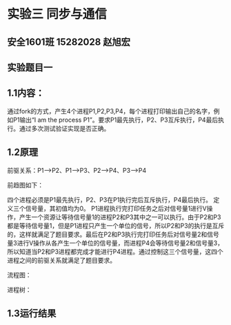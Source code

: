 实验三  同步与通信
===
安全1601班     15282028     赵旭宏      
--
实验题目一
--
1.1内容：
-
通过fork的方式，产生4个进程P1,P2,P3,P4，每个进程打印输出自己的名字，例如P1输出“I am the process P1”。要求P1最先执行，P2、P3互斥执行，P4最后执行。通过多次测试验证实现是否正确。
##
1.2原理
-
前驱关系：P1-->P2、P1-->P3、P2-->P4、P3-->P4

前趋图如下：

四个进程必须是P1最先执行，P2、P3在P1执行完后互斥执行，P4最后执行。
定义三个信号量，其初值均为0。
P1进程执行完打印任务之后对信号量1进行V操作，产生一个资源让等待信号量1的进程P2和P3其中之一可以执行。由于P2和P3都是等待信号量1，但是P1进程只产生一个单位的信号，所以P2和P3的执行是互斥的，这样就满足了题目要求。最后在P2和P3执行完打印任务后对信号量2和信号量3进行V操作从各产生一个单位的信号量，而进程P4会等待信号量2和信号量3，所以知道当P2和P3进程都完成才能进行P4进程。通过控制这三个信号量，这四个进程之间的前驱关系就满足了题目要求。

流程图：

进程树：

1.3运行结果
-
